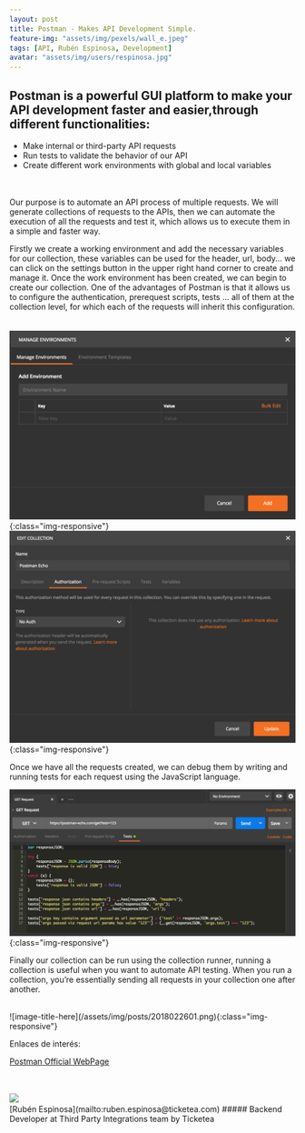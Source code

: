 ```yaml
---
layout: post
title: Postman - Makes API Development Simple.
feature-img: "assets/img/pexels/wall_e.jpeg"
tags: [API, Rubén Espinosa, Development]
avatar: "assets/img/users/respinosa.jpg"
---
```


## Postman is a powerful GUI platform to make your API development faster and easier,through different functionalities:

* Make internal or third-party API requests
* Run tests to validate the behavior of our API
* Create different work environments with global and local variables
<br>
<br>
Our purpose is to automate an API process of multiple requests.
We will generate collections of requests to the APIs, then we can automate the execution
of all the requests and test it, which allows us to execute them in a simple and faster way.
<br>



Firstly we create a working environment and add the necessary variables for our
collection, these variables can be used for the header, url, body... we can click on the
settings button in the upper right hand corner to create and manage it.
Once the work environment has been created, we can begin to create our collection.
One of the advantages of Postman is that it allows us to configure the authentication, prerequest
scripts, tests ... all of them at the collection level, for which each of the requests
will inherit this configuration.
<br>
<br>
<br>
![image-title-here](/assets/img/posts/2018022600.png){:class="img-responsive"}
![image-title-here](/assets/img/posts/2018022602.png){:class="img-responsive"}

Once we have all the requests created, we can debug them by writing and running tests
for each request using the JavaScript language.

![image-title-here](/assets/img/posts/2018022603.png){:class="img-responsive"}

Finally our collection can be run using the collection runner, running a collection is useful
when you want to automate API testing. When you run a collection, you’re essentially
sending all requests in your collection one after another.

<br>
![image-title-here](/assets/img/posts/2018022601.png){:class="img-responsive"}

Enlaces de interés:
<br>

[Postman Official WebPage](https://www.getpostman.com/)
<br>
<br>
<br>

<img class="avatar" src="{{ site.baseurl }}/{{ page.avatar }}" />
<br>
[Rubén Espinosa](mailto:ruben.espinosa@ticketea.com)
##### Backend Developer at Third Party Integrations team by Ticketea
<br>
